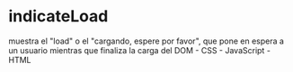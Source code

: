 # indicateLoad
muestra el "load" o el "cargando, espere por favor", que pone en espera a un usuario mientras que finaliza la carga del DOM - CSS - JavaScript - HTML
